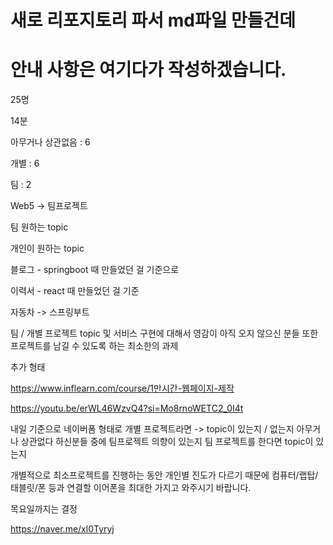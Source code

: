 # 새로 리포지토리 파서 md파일 만들건데
# 안내 사항은 여기다가 작성하겠습니다.

25명

14분

아무거나 상관없음 : 6

개별 : 6

팀 : 2

Web5 -> 팀프로젝트

팀 원하는 topic 

개인이 원하는 topic 

블로그 - springboot 때 만들었던 걸 기준으로

이력서 - react 때 만들었던 걸 기준

자동차 -> 스프링부트 

팀 / 개별 프로젝트 topic 및 서비스 구현에 대해서 영감이 아직 오지 않으신 분들 또한 프로젝트를 남길 수 있도록 하는 최소한의 과제

추가 형태

https://www.inflearn.com/course/1만시간-웹페이지-제작

https://youtu.be/erWL46WzvQ4?si=Mo8rnoWETC2_0I4t

내일 기준으로 네이버폼 형태로
개별 프로젝트라면 -> topic이 있는지 / 없는지
아무거나 상관없다 하신분들 중에 팀프로젝트 의향이 있는지 팀 프로젝트를 한다면 topic이 있는지

개별적으로 최소프로젝트를 진행하는 동안 개인별 진도가 다르기 때문에 컴퓨터/랩탑/태블릿/폰 등과 연결할 이어폰을 최대한 가지고 와주시기 바랍니다.

목요일까지는 결정

https://naver.me/xl0Tyryj